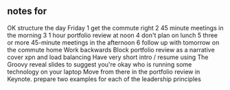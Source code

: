 ## notes for

OK structure the day Friday
1 get the commute right 2 45 minute meetings in the morning 3 1 hour portfolio review at noon 4 don't plan on lunch 5 three or more 45-minute meetings in the afternoon 6 follow up with tomorrow on the commute home
Work backwards
Block portfolio review as a narrative cover xpn and load balancing
Have very short intro / resume using The Groovy reveal slides to suggest you're okay who is running some technology on your laptop
Move from there in the portfolio review in Keynote. prepare two examples for each of the leadership principles